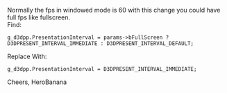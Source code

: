 Normally the fps in windowed mode is 60 with this change you could have full fps like fullscreen. <br>
Find:

    g_d3dpp.PresentationInterval = params->bFullScreen ? D3DPRESENT_INTERVAL_IMMEDIATE : D3DPRESENT_INTERVAL_DEFAULT; 

Replace With:

    g_d3dpp.PresentationInterval = D3DPRESENT_INTERVAL_IMMEDIATE; 
    
    
    
Cheers,
HeroBanana
